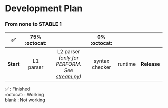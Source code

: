 # Development Plan

### From none to **STABLE 1**

|✅|75% :octocat:||0% :octocat:|||
|:-:|:-:|:-:|:-:|:-:|:-:|
|**Start**|L1 parser|L2 parser *(only for PERFORM. See [stream.py](./src/stream/stream.py))*|syntax checker|runtime|**Release**|

✅ : Finished  
:octocat: : Working  
blank : Not working  

